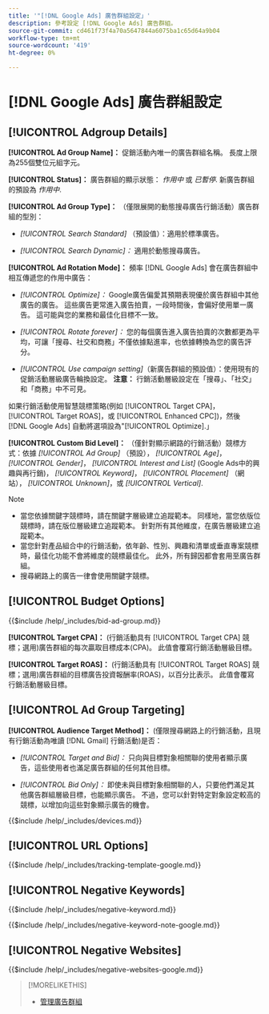 ```yaml
---
title: '"[!DNL Google Ads] 廣告群組設定」'
description: 參考設定 [!DNL Google Ads] 廣告群組。
source-git-commit: cd461f73f4a70a5647844a6075ba1c65d64a9b04
workflow-type: tm+mt
source-wordcount: '419'
ht-degree: 0%

---
```


# [!DNL Google Ads] 廣告群組設定

## [!UICONTROL Adgroup Details]

**[!UICONTROL Ad Group Name]：** 促銷活動內唯一的廣告群組名稱。 長度上限為255個雙位元組字元。

**[!UICONTROL Status]：** 廣告群組的顯示狀態： *作用中* 或 *已暫停*. 新廣告群組的預設為 *作用中*.

**[!UICONTROL Ad Group Type]：** （僅限展開的動態搜尋廣告行銷活動）廣告群組的型別：

* *[!UICONTROL Search Standard]* （預設值）：適用於標準廣告。

* *[!UICONTROL Search Dynamic]：* 適用於動態搜尋廣告。

**[!UICONTROL Ad Rotation Mode]：** 頻率 [!DNL Google Ads] 會在廣告群組中相互傳遞您的作用中廣告：

* *[!UICONTROL Optimize]：* Google廣告偏愛其預期表現優於廣告群組中其他廣告的廣告。 這些廣告更常進入廣告拍賣，一段時間後，會偏好使用單一廣告。 這可能與您的業務和最佳化目標不一致。

* *[!UICONTROL Rotate forever]：*   您的每個廣告進入廣告拍賣的次數都更為平均，可讓「搜尋、社交和商務」不僅依據點進率，也依據轉換為您的廣告評分。

* *[!UICONTROL Use campaign setting]*（新廣告群組的預設值）：使用現有的促銷活動層級廣告輪換設定。 **注意：** 行銷活動層級設定在「搜尋」、「社交」和「商務」中不可見。

如果行銷活動使用智慧競標策略(例如 [!UICONTROL Target CPA]， [!UICONTROL Target ROAS]，或 [!UICONTROL Enhanced CPC])，然後 [!DNL Google Ads] 自動將選項設為&quot;[!UICONTROL Optimize].」

**[!UICONTROL Custom Bid Level]：** （僅針對顯示網路的行銷活動）競標方式：依據 *[!UICONTROL Ad Group]* （預設）， *[!UICONTROL Age]*， *[!UICONTROL Gender]*， *[!UICONTROL Interest and List]* (Google Ads中的興趣與再行銷)， *[!UICONTROL Keyword]*， *[!UICONTROL Placement]* （網站）， *[!UICONTROL Unknown]*，或 *[!UICONTROL Vertical]*.

>[!NOTE]
>
>* 當您依據關鍵字競標時，請在關鍵字層級建立追蹤範本。 同樣地，當您依版位競標時，請在版位層級建立追蹤範本。 針對所有其他維度，在廣告層級建立追蹤範本。
>* 當您針對產品組合中的行銷活動，依年齡、性別、興趣和清單或垂直專案競標時，最佳化功能不會將維度的競標最佳化。 此外，所有歸因都會套用至廣告群組。
>* 搜尋網路上的廣告一律會使用關鍵字競標。


## [!UICONTROL Budget Options]

<!-- **[!UICONTROL Bid]:** -->

{{$include /help/_includes/bid-ad-group.md}}

**[!UICONTROL Target CPA]：** (行銷活動具有 [!UICONTROL Target CPA] 競標；選用)廣告群組的每次贏取目標成本(CPA)。 此值會覆寫行銷活動層級目標。

**[!UICONTROL Target ROAS]：** (行銷活動具有 [!UICONTROL Target ROAS] 競標；選用)廣告群組的目標廣告投資報酬率(ROAS)，以百分比表示。 此值會覆寫行銷活動層級目標。

## [!UICONTROL Ad Group Targeting]

**[!UICONTROL Audience Target Method]：** (僅限搜尋網路上的行銷活動，且現有行銷活動為唯讀 [!DNL Gmail] 行銷活動)是否：

* *[!UICONTROL Target and Bid]：* 只向與目標對象相關聯的使用者顯示廣告，這些使用者也滿足廣告群組的任何其他目標。

* *[!UICONTROL Bid Only]：* 即使未與目標對象相關聯的人，只要他們滿足其他廣告群組層級目標，也能顯示廣告。 不過，您可以針對特定對象設定較高的競標，以增加向這些對象顯示廣告的機會。

<!-- **[!UICONTROL Devices]:** -->

{{$include /help/_includes/devices.md}}

## [!UICONTROL URL Options]

<!-- **[!UICONTROL Tracking Template]:** -->

{{$include /help/_includes/tracking-template-google.md}}

## [!UICONTROL Negative Keywords]

<!-- **[!UICONTROL Negative Keywords]:** -->

{{$include /help/_includes/negative-keyword.md}}

<!-- Note for **[!UICONTROL Negative Keywords]:** -->

{{$include /help/_includes/negative-keyword-note-google.md}}

## [!UICONTROL Negative Websites]

<!-- **[!UICONTROL Negative Websites]:** -->

{{$include /help/_includes/negative-websites-google.md}}

>[!MORELIKETHIS]
>
>* [管理廣告群組](/help/search-social-commerce/campaign-management/campaigns/ad-group-manage.md)

